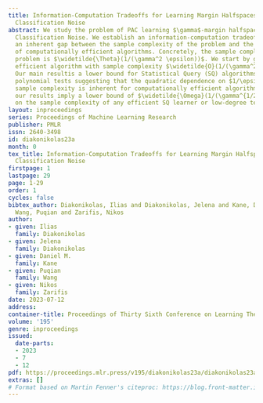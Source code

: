```yaml
---
title: Information-Computation Tradeoffs for Learning Margin Halfspaces with Random
  Classification Noise
abstract: We study the problem of PAC learning $\gamma$-margin halfspaces with Random
  Classification Noise. We establish an information-computation tradeoffsuggesting
  an inherent gap between the sample complexity of the problem and the sample complexity
  of computationally efficient algorithms. Concretely, the sample complexity of the
  problem is $\widetilde{\Theta}(1/(\gamma^2 \epsilon))$. We start by giving a simple
  efficient algorithm with sample complexity $\widetilde{O}(1/(\gamma^2 \epsilon^2))$.
  Our main resultis a lower bound for Statistical Query (SQ) algorithms and low-degree
  polynomial tests suggesting that the quadratic dependence on $1/\epsilon$ in the
  sample complexity is inherent for computationally efficient algorithms.Specifically,
  our results imply a lower bound of $\widetilde{\Omega}(1/(\gamma^{1/2} \epsilon^2))$
  on the sample complexity of any efficient SQ learner or low-degree test.
layout: inproceedings
series: Proceedings of Machine Learning Research
publisher: PMLR
issn: 2640-3498
id: diakonikolas23a
month: 0
tex_title: Information-Computation Tradeoffs for Learning Margin Halfspaces with Random
  Classification Noise
firstpage: 1
lastpage: 29
page: 1-29
order: 1
cycles: false
bibtex_author: Diakonikolas, Ilias and Diakonikolas, Jelena and Kane, Daniel M. and
  Wang, Puqian and Zarifis, Nikos
author:
- given: Ilias
  family: Diakonikolas
- given: Jelena
  family: Diakonikolas
- given: Daniel M.
  family: Kane
- given: Puqian
  family: Wang
- given: Nikos
  family: Zarifis
date: 2023-07-12
address: 
container-title: Proceedings of Thirty Sixth Conference on Learning Theory
volume: '195'
genre: inproceedings
issued:
  date-parts:
  - 2023
  - 7
  - 12
pdf: https://proceedings.mlr.press/v195/diakonikolas23a/diakonikolas23a.pdf
extras: []
# Format based on Martin Fenner's citeproc: https://blog.front-matter.io/posts/citeproc-yaml-for-bibliographies/
---
```

